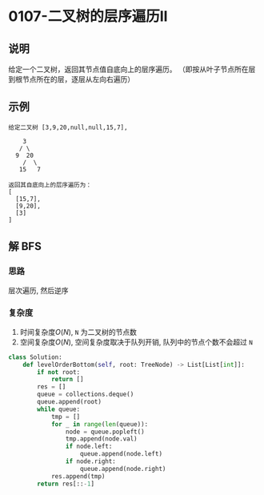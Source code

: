 # 0107-二叉树的层序遍历II

## 说明
给定一个二叉树，返回其节点值自底向上的层序遍历。 （即按从叶子节点所在层到根节点所在的层，逐层从左向右遍历）

## 示例
```
给定二叉树 [3,9,20,null,null,15,7],

    3
   / \
  9  20
    /  \
   15   7

返回其自底向上的层序遍历为：
[
  [15,7],
  [9,20],
  [3]
]
```


## 解 BFS

### 思路
层次遍历, 然后逆序

### 复杂度
1. 时间复杂度$O(N)$, `N` 为二叉树的节点数
2. 空间复杂度$O(N)$, 空间复杂度取决于队列开销, 队列中的节点个数不会超过 `N`


```python
class Solution:
    def levelOrderBottom(self, root: TreeNode) -> List[List[int]]:
        if not root:
            return []
        res = []
        queue = collections.deque()
        queue.append(root)
        while queue:
            tmp = []
            for _ in range(len(queue)):
                node = queue.popleft()
                tmp.append(node.val)
                if node.left:
                    queue.append(node.left)
                if node.right:
                    queue.append(node.right)
            res.append(tmp)
        return res[::-1]
```